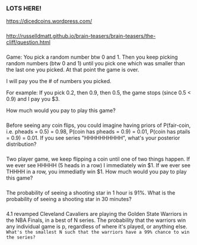 ### LOTS HERE!
https://dicedcoins.wordpress.com/

###
http://russelldmatt.github.io/brain-teasers/brain-teasers/the-cliff/question.html

###
Game: You pick a random number btw  0 and 1.  Then you keep picking random numbers (btw 0 and 1) until you pick one which was smaller than the last one you picked.  At that point the game is over.

I will pay you the # of numbers you picked.

For example:
If you pick 0.2, then 0.9, then 0.5, the game stops (since 0.5 < 0.9) and I pay you $3.

How much would you pay to play this game?

###
Before seeing any coin flips, you could imagine having priors of
P(fair-coin, i.e. pheads = 0.5) = 0.98, P(coin has pheads = 0.9) =
0.01, P(coin has ptails = 0.9) = 0.01.  If you see series
"HHHHHHHHHH", what's your posterior distribution?

###
Two player game, we keep flipping a coin until one of two things happen.  If we ever see HHHHH (5 heads in a row) I immediately win $1.  If we ever see THHHH in a row, you immediatly win $1.  How much would you pay to play this game?

###
The probability of seeing a shooting star in 1 hour is 91%. What is the probability of seeing a shooting star in 30 minutes?  

###
4.1 revamped
Cleveland Cavaliers are playing the Golden State Warriors in the NBA Finals, in a best of N series.  The probability that the warriors win any individual game is p, regardless of where it's played, or anything else.  `What's the smallest N such that the warriors have a 99% chance to win the series?`


